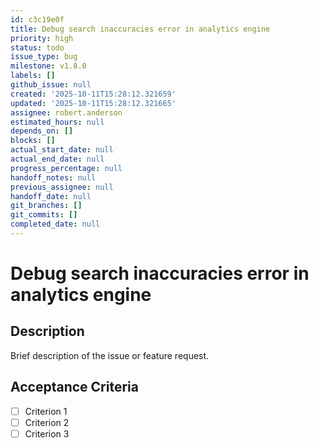 ```yaml
---
id: c3c19e0f
title: Debug search inaccuracies error in analytics engine
priority: high
status: todo
issue_type: bug
milestone: v1.8.0
labels: []
github_issue: null
created: '2025-10-11T15:28:12.321659'
updated: '2025-10-11T15:28:12.321665'
assignee: robert.anderson
estimated_hours: null
depends_on: []
blocks: []
actual_start_date: null
actual_end_date: null
progress_percentage: null
handoff_notes: null
previous_assignee: null
handoff_date: null
git_branches: []
git_commits: []
completed_date: null
---
```


# Debug search inaccuracies error in analytics engine

## Description

Brief description of the issue or feature request.

## Acceptance Criteria

- [ ] Criterion 1
- [ ] Criterion 2
- [ ] Criterion 3